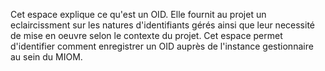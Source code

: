 Cet espace explique ce qu'est un OID. Elle fournit au projet un eclaircissment sur les natures d'identifiants gérés ainsi que leur necessité de mise en oeuvre selon le contexte du projet. 
Cet espace permet d'identifier comment enregistrer un OID auprès de l'instance gestionnaire au sein du MIOM.
